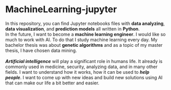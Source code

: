 # MachineLearning-jupyter
In this repository, you can find Jupyter notebooks files with **data analyzing**, **data visualization**, and **prediction models** all written in **Python**. <br>
In the future, I want to become a **machine learning engineer**. I would like so much to work with AI. To do that I study machine learning every day. My bachelor thesis was about **genetic algorithms** and as a topic of my master thesis, I have chosen data mining.
<br><br>
***Artificial intelligence*** will play a significant role in humans life. It already is commonly used in medicine, security, analyzing data, and in many other fields. I want to understand how it works, how it can be used to ***help people***. I want to come up with new ideas and build new solutions using AI that can make our life a bit better and easier.
